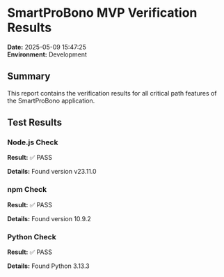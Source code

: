 # SmartProBono MVP Verification Results

**Date:** 2025-05-09 15:47:25  
**Environment:** Development

## Summary

This report contains the verification results for all critical path features of the SmartProBono application.

## Test Results

### Node.js Check

**Result:** ✅ PASS

**Details:** Found version v23.11.0

### npm Check

**Result:** ✅ PASS

**Details:** Found version 10.9.2

### Python Check

**Result:** ✅ PASS

**Details:** Found Python 3.13.3

